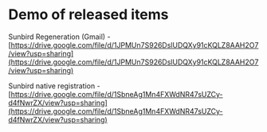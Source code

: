 # Demo of released items

Sunbird Regeneration (Gmail) - [https://drive.google.com/file/d/1JPMUn7S926DslUDQXy91cKQLZ8AAH2O7/view?usp=sharing](https://drive.google.com/file/d/1JPMUn7S926DslUDQXy91cKQLZ8AAH2O7/view?usp=sharing)

Sunbird native registration - [https://drive.google.com/file/d/1SbneAg1Mn4FXWdNR47sUZCy-d4fNwrZX/view?usp=sharing](https://drive.google.com/file/d/1SbneAg1Mn4FXWdNR47sUZCy-d4fNwrZX/view?usp=sharing)
